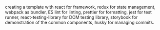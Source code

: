 creating a template with
react for framework,
redux for state management,
webpack as bundler,
ES lint for linting,
prettier for formatting,
jest for test runner,
react-testing-library for DOM testing library,
storybook for demonstration of the common components,
husky for managing commits.
